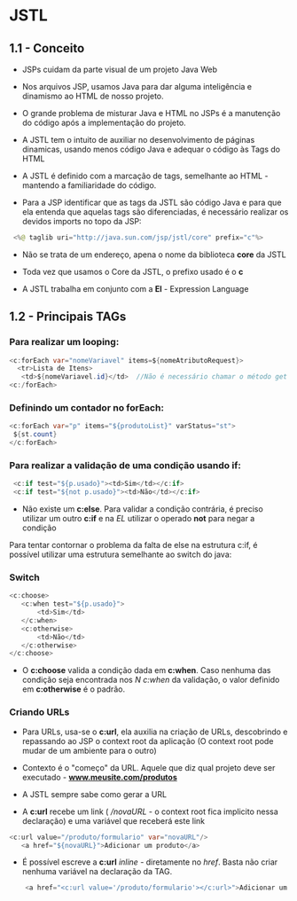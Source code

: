 # JSTL 

## 1.1 - Conceito

- JSPs cuidam da parte visual de um projeto Java Web

- Nos arquivos JSP, usamos Java para dar alguma inteligência e dinamismo ao HTML de nosso projeto.

- O grande problema de misturar Java e HTML no JSPs é a manutenção do código após a implementação do projeto.

- A JSTL tem o intuito de auxiliar no desenvolvimento de páginas dinamicas, usando menos código Java e adequar o código às Tags do HTML

- A JSTL é definido com a marcação de tags, semelhante ao HTML - mantendo a familiaridade do código.

- Para a JSP identificar que as tags da JSTL são código Java e para que ela entenda que aquelas tags são diferenciadas, é necessário realizar os devidos imports no topo da JSP:
```java
 <%@ taglib uri="http://java.sun.com/jsp/jstl/core" prefix="c"%>
```
 
 - Não se trata de um endereço, apena o nome da biblioteca **core** da JSTL
 
 - Toda vez que usamos o Core da JSTL, o prefixo usado é o **c**
 
 - A JSTL trabalha em conjunto com a **El** - Expression Language
 
 ## 1.2 - Principais TAGs
 
 ### Para realizar um looping:
 
 ```java
 <c:forEach var="nomeVariavel" items=${nomeAtributoRequest}>
   <tr>Lista de Itens>
	<td>${nomeVariavel.id}</td>  //Não é necessário chamar o método get do objeto, a EL já se encarrega de chamar o método get do atributo apenas com a indicação de qual será usado.
 <c:/forEach> 
 ```
 
 ### Definindo um contador no forEach:
 
 ```java
 <c:forEach var="p" items="${produtoList}" varStatus="st">
  ${st.count}
 </c:forEach>
 ```
 
### Para realizar a validação de uma condição usando if:
 
```java 
 <c:if test="${p.usado}"><td>Sim</td></c:if>
 <c:if test="${not p.usado}"><td>Não</td></c:if>
 ```
	
- Não existe um **c:else**. Para validar a condição contrária, é preciso utilizar um outro **c:if** e na *EL* utilizar o operado **not** para negar a condição

 Para tentar contornar o problema da falta de else na estrutura c:if, é possível utilizar uma estrutura semelhante ao switch do java:
 
 ### Switch
 
 ```java 
 <c:choose>
	<c:when test="${p.usado}">
		<td>Sim</td>
	</c:when>
	<c:otherwise>
		<td>Não</td>
	</c:otherwise>				
</c:choose>
```
 - O **c:choose** valida a condição dada em **c:when**. Caso nenhuma das condição seja encontrada nos *N c:when* da validação, o valor definido em **c:otherwise** é o padrão.

### Criando URLs

  - Para URLs, usa-se o **c:url**, ela auxilia na criação de URLs, descobrindo e repassando ao JSP o context root da aplicação 
 (O context root pode mudar de um ambiente para o outro)
 
 - Contexto é o "começo" da URL. Aquele que diz qual projeto deve ser executado - **www.meusite.com/produtos**
 
 - A JSTL sempre sabe como gerar a URL
 
 - A **c:url** recebe um link ( */novaURL* - o context root fica implicito nessa declaração) e uma variável que receberá este link
 
 ```java 
 <c:url value="/produto/formulario" var="novaURL"/>
	<a href="${novaURL}">Adicionar um produto</a>
```
	
 - É possível escreve a **c:url** *inline* - diretamente no *href*. Basta não criar nenhuma variável na declaração da TAG.

```java 
    <a href="<c:url value='/produto/formulario'></c:url>">Adicionar um produto</a>
   ```
	
